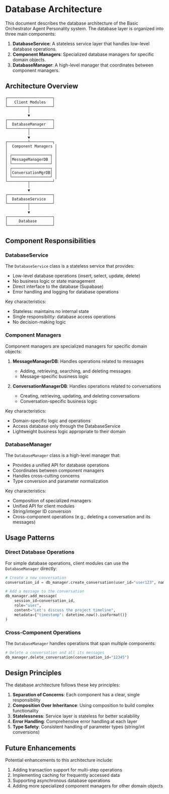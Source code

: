 # Database Architecture

This document describes the database architecture of the Basic Orchestrator Agent Personality system. The database layer is organized into three main components:

1. **DatabaseService**: A stateless service layer that handles low-level database operations.
2. **Component Managers**: Specialized database managers for specific domain objects.
3. **DatabaseManager**: A high-level manager that coordinates between component managers.

## Architecture Overview

```
┌────────────────────┐
│   Client Modules   │
└─────────┬──────────┘
          │
          ▼
┌────────────────────┐
│  DatabaseManager   │
└─────────┬──────────┘
          │
          ▼
┌─────────┴──────────┐
│  Component Managers │
│                     │
│ ┌─────────────────┐ │
│ │MessageManagerDB │ │
│ └─────────────────┘ │
│ ┌─────────────────┐ │
│ │ConversationMgrDB│ │
│ └─────────────────┘ │
└─────────┬──────────┘
          │
          ▼
┌────────────────────┐
│  DatabaseService   │
└─────────┬──────────┘
          │
          ▼
┌────────────────────┐
│     Database       │
└────────────────────┘
```

## Component Responsibilities

### DatabaseService

The `DatabaseService` class is a stateless service that provides:

- Low-level database operations (insert, select, update, delete)
- No business logic or state management
- Direct interface to the database (Supabase)
- Error handling and logging for database operations

Key characteristics:
- Stateless: maintains no internal state
- Single responsibility: database access operations
- No decision-making logic

### Component Managers

Component managers are specialized managers for specific domain objects:

1. **MessageManagerDB**: Handles operations related to messages
   - Adding, retrieving, searching, and deleting messages
   - Message-specific business logic

2. **ConversationManagerDB**: Handles operations related to conversations
   - Creating, retrieving, updating, and deleting conversations
   - Conversation-specific business logic

Key characteristics:
- Domain-specific logic and operations
- Access database only through the DatabaseService
- Lightweight business logic appropriate to their domain

### DatabaseManager

The `DatabaseManager` class is a high-level manager that:

- Provides a unified API for database operations
- Coordinates between component managers
- Handles cross-cutting concerns
- Type conversion and parameter normalization

Key characteristics:
- Composition of specialized managers
- Unified API for client modules
- String/integer ID conversion
- Cross-component operations (e.g., deleting a conversation and its messages)

## Usage Patterns

### Direct Database Operations

For simple database operations, client modules can use the `DatabaseManager` directly:

```python
# Create a new conversation
conversation_id = db_manager.create_conversation(user_id="user123", name="Project Planning")

# Add a message to the conversation
db_manager.add_message(
    session_id=conversation_id,
    role="user",
    content="Let's discuss the project timeline",
    metadata={"timestamp": datetime.now().isoformat()}
)
```

### Cross-Component Operations

The `DatabaseManager` handles operations that span multiple components:

```python
# Delete a conversation and all its messages
db_manager.delete_conversation(conversation_id="12345")
```

## Design Principles

The database architecture follows these key principles:

1. **Separation of Concerns**: Each component has a clear, single responsibility
2. **Composition Over Inheritance**: Using composition to build complex functionality
3. **Statelessness**: Service layer is stateless for better scalability
4. **Error Handling**: Comprehensive error handling at each layer
5. **Type Safety**: Consistent handling of parameter types (string/int conversions)

## Future Enhancements

Potential enhancements to this architecture include:

1. Adding transaction support for multi-step operations
2. Implementing caching for frequently accessed data
3. Supporting asynchronous database operations
4. Adding more specialized component managers for other domain objects
